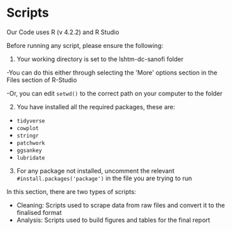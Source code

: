 # Scripts

Our Code uses R (v 4.2.2) and R Studio

Before running any script, please ensure the following:
1. Your working directory is set to the lshtm-dc-sanofi folder

  -You can do this either through selecting the 'More' options section in the Files section of R-Studio
  
  -Or, you can edit `setwd()` to the correct path on your computer to the folder
  
2. You have installed all the required packages, these are:
- `tidyverse`
- `cowplot`
- `stringr`
- `patchwork`
- `ggsankey`
- `lubridate`

3. For any package not installed, uncomment the relevant `#install.packages('package')` in the file you are trying to run

In this section, there are two types of scripts:
- Cleaning: Scripts used to scrape data from raw files and convert it to the finalised format
- Analysis: Scripts used to build figures and tables for the final report
